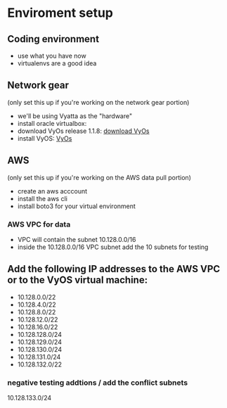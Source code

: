 # Enviroment setup

## Coding environment
- use what you have now
- virtualenvs are a good idea

## Network gear
(only set this up if you're working on the network gear portion)
- we'll be using Vyatta as the "hardware"
- install oracle virtualbox:
- download VyOs release 1.1.8: [download VyOs](https://downloads.vyos.io/?dir=release/1.1.8)
- install VyOS: [VyOs](https://vyos.io/)

## AWS
(only set this up if you're working on the AWS data pull portion)
- create an aws acccount
- install the aws cli
- install boto3 for your virtual environment

### AWS VPC for data
- VPC will contain the subnet 10.128.0.0/16
- inside the 10.128.0.0/16 VPC subnet add the 10 subnets for testing


## Add the following IP addresses to the AWS VPC or to the VyOS virtual machine:
- 10.128.0.0/22
- 10.128.4.0/22
- 10.128.8.0/22
- 10.128.12.0/22
- 10.128.16.0/22
- 10.128.128.0/24
- 10.128.129.0/24
- 10.128.130.0/24
- 10.128.131.0/24
- 10.128.132.0/22


### negative testing addtions / add the conflict subnets
10.128.133.0/24
